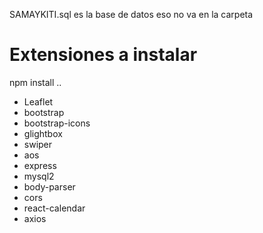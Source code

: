 SAMAYKITI.sql es la base de datos eso no va en la carpeta


# Extensiones a instalar
npm install ..

- Leaflet
- bootstrap
- bootstrap-icons
- glightbox
- swiper
- aos
- express
- mysql2
- body-parser
- cors
- react-calendar 
- axios
